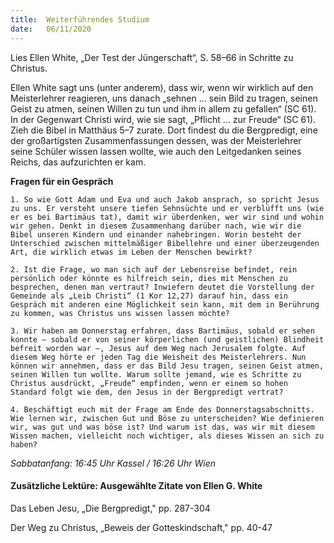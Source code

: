 ```yaml
---
title:  Weiterführendes Studium
date:   06/11/2020
---
```


Lies Ellen White, „Der Test der Jüngerschaft“, S. 58–66 in Schritte zu Christus.

Ellen White sagt uns (unter anderem), dass wir, wenn wir wirklich auf den Meisterlehrer reagieren, uns danach „sehnen … sein Bild zu tragen, seinen Geist zu atmen, seinen Willen zu tun und ihm in allem zu gefallen“ (SC 61). In der Gegenwart Christi wird, wie sie sagt, „Pflicht … zur Freude“ (SC 61). Zieh die Bibel in Matthäus 5–7 zurate. Dort findest du die Bergpredigt, eine der großartigsten Zusammenfassungen dessen, was der Meisterlehrer seine Schüler wissen lassen wollte, wie auch den Leitgedanken seines Reichs, das aufzurichten er kam.

**Fragen für ein Gespräch**

`1. So wie Gott Adam und Eva und auch Jakob ansprach, so spricht Jesus zu uns. Er versteht unsere tiefen Sehnsüchte und er verblüfft uns (wie er es bei Bartimäus tat), damit wir überdenken, wer wir sind und wohin wir gehen. Denkt in diesem Zusammenhang darüber nach, wie wir die Bibel unseren Kindern und einander nahebringen. Worin besteht der Unterschied zwischen mittelmäßiger Bibellehre und einer überzeugenden Art, die wirklich etwas im Leben der Menschen bewirkt?`

`2. Ist die Frage, wo man sich auf der Lebensreise befindet, rein persönlich oder könnte es hilfreich sein, dies mit Menschen zu besprechen, denen man vertraut? Inwiefern deutet die Vorstellung der Gemeinde als „Leib Christi“ (1 Kor 12,27) darauf hin, dass ein Gespräch mit anderen eine Möglichkeit sein kann, mit dem in Berührung zu kommen, was Christus uns wissen lassen möchte?`

`3. Wir haben am Donnerstag erfahren, dass Bartimäus, sobald er sehen konnte – sobald er von seiner körperlichen (und geistlichen) Blindheit befreit worden war –, Jesus auf dem Weg nach Jerusalem folgte. Auf diesem Weg hörte er jeden Tag die Weisheit des Meisterlehrers. Nun können wir annehmen, dass er das Bild Jesu tragen, seinen Geist atmen, seinen Willen tun wollte. Warum sollte jemand, wie es Schritte zu Christus ausdrückt, „Freude“ empfinden, wenn er einem so hohen Standard folgt wie dem, den Jesus in der Bergpredigt vertrat?`

`4. Beschäftigt euch mit der Frage am Ende des Donnerstagsabschnitts. Wie lernen wir, zwischen Gut und Böse zu unterscheiden? Wie definieren wir, was gut und was böse ist? Und warum ist das, was wir mit diesem Wissen machen, vielleicht noch wichtiger, als dieses Wissen an sich zu haben?`

_Sabbatanfang: 16:45 Uhr Kassel / 16:26 Uhr Wien_

#### Zusätzliche Lektüre: Ausgewählte Zitate von Ellen G. White

Das Leben Jesu, „Die Bergpredigt," pp. 287-304

Der Weg zu Christus, „Beweis der Gotteskindschaft," pp. 40-47